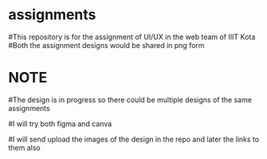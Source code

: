 # assignments

#This repository is for the assignment of UI/UX in the web team of IIIT Kota
#Both the assignment designs would be shared in png form 

# NOTE
#The design is in progress so there could be multiple designs of the same assignments

#I will try both figma and canva 

#I will send upload the images of the design in the repo and later the links to them also
